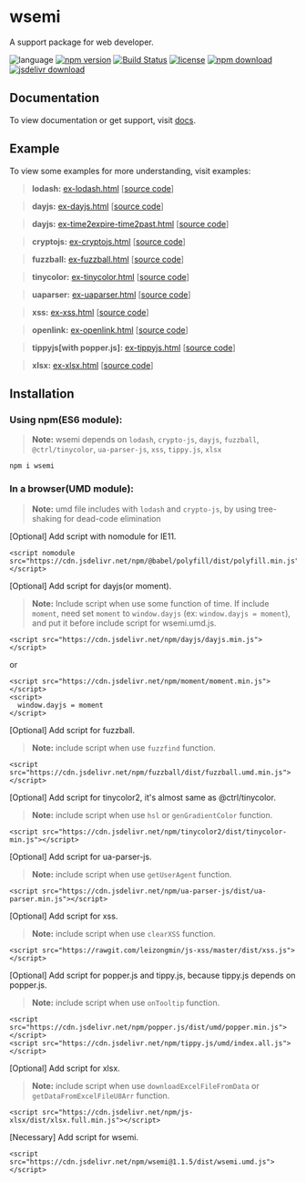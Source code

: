 # wsemi
A support package for web developer.

![language](https://img.shields.io/badge/language-JavaScript-orange.svg) [![npm version](http://img.shields.io/npm/v/wsemi.svg?style=flat)](https://npmjs.org/package/wsemi) [![Build Status](https://travis-ci.org/yuda-lyu/wsemi.svg?branch=master)](https://travis-ci.org/yuda-lyu/wsemi) [![license](https://img.shields.io/npm/l/wsemi.svg?style=flat)](https://npmjs.org/package/wsemi) [![npm download](https://img.shields.io/npm/dt/wsemi.svg)](https://npmjs.org/package/wsemi) [![jsdelivr download](https://data.jsdelivr.com/v1/package/npm/wsemi/badge)](https://www.jsdelivr.com/package/npm/wsemi)

## Documentation
To view documentation or get support, visit [docs](https://yuda-lyu.github.io/wsemi/wsemi.html).

## Example
To view some examples for more understanding, visit examples:
> **lodash:** [ex-lodash.html](https://yuda-lyu.github.io/wsemi/examples/ex-lodash.html) [[source code](https://github.com/yuda-lyu/wsemi/blob/master/docs/examples/ex-lodash.html)]

> **dayjs:** [ex-dayjs.html](https://yuda-lyu.github.io/wsemi/examples/ex-dayjs.html) [[source code](https://github.com/yuda-lyu/wsemi/blob/master/docs/examples/ex-dayjs.html)]

> **dayjs:** [ex-time2expire-time2past.html](https://yuda-lyu.github.io/wsemi/examples/ex-time2expire-time2past.html) [[source code](https://github.com/yuda-lyu/wsemi/blob/master/docs/examples/ex-time2expire-time2past.html)]

> **cryptojs:** [ex-cryptojs.html](https://yuda-lyu.github.io/wsemi/examples/ex-cryptojs.html) [[source code](https://github.com/yuda-lyu/wsemi/blob/master/docs/examples/ex-cryptojs.html)]

> **fuzzball:** [ex-fuzzball.html](https://yuda-lyu.github.io/wsemi/examples/ex-fuzzball.html) [[source code](https://github.com/yuda-lyu/wsemi/blob/master/docs/examples/ex-fuzzball.html)]

> **tinycolor:** [ex-tinycolor.html](https://yuda-lyu.github.io/wsemi/examples/ex-tinycolor.html) [[source code](https://github.com/yuda-lyu/wsemi/blob/master/docs/examples/ex-tinycolor.html)]

> **uaparser:** [ex-uaparser.html](https://yuda-lyu.github.io/wsemi/examples/ex-uaparser.html) [[source code](https://github.com/yuda-lyu/wsemi/blob/master/docs/examples/ex-uaparser.html)]

> **xss:** [ex-xss.html](https://yuda-lyu.github.io/wsemi/examples/ex-xss.html) [[source code](https://github.com/yuda-lyu/wsemi/blob/master/docs/examples/ex-xss.html)]

> **openlink:** [ex-openlink.html](https://yuda-lyu.github.io/wsemi/examples/ex-openlink.html) [[source code](https://github.com/yuda-lyu/wsemi/blob/master/docs/examples/ex-openlink.html)]

> **tippyjs[with popper.js]:** [ex-tippyjs.html](https://yuda-lyu.github.io/wsemi/examples/ex-tippyjs.html) [[source code](https://github.com/yuda-lyu/wsemi/blob/master/docs/examples/ex-tippyjs.html)]

> **xlsx:** [ex-xlsx.html](https://yuda-lyu.github.io/wsemi/examples/ex-xlsx.html) [[source code](https://github.com/yuda-lyu/wsemi/blob/master/docs/examples/ex-xlsx.html)]

## Installation
### Using npm(ES6 module):
> **Note:** wsemi depends on `lodash`, `crypto-js`, `dayjs`, `fuzzball`, `@ctrl/tinycolor`, `ua-parser-js`, `xss`, `tippy.js`, `xlsx`
```alias
npm i wsemi
```

### In a browser(UMD module):
> **Note:** umd file includes with `lodash` and `crypto-js`, by using tree-shaking for dead-code elimination

[Optional] Add script with nomodule for IE11.
```alias
<script nomodule src="https://cdn.jsdelivr.net/npm/@babel/polyfill/dist/polyfill.min.js"></script>
```
[Optional] Add script for dayjs(or moment).
> **Note:** Include script when use some function of time. If include `moment`, need set `moment` to `window.dayjs` (ex: `window.dayjs = moment`), and put it before include script for wsemi.umd.js.
```alias
<script src="https://cdn.jsdelivr.net/npm/dayjs/dayjs.min.js"></script>
```
or
```alias
<script src="https://cdn.jsdelivr.net/npm/moment/moment.min.js"></script>
<script>
  window.dayjs = moment
</script>
```
[Optional] Add script for fuzzball.
> **Note:** include script when use `fuzzfind` function.
```alias
<script src="https://cdn.jsdelivr.net/npm/fuzzball/dist/fuzzball.umd.min.js"></script>
```
[Optional] Add script for tinycolor2, it's almost same as @ctrl/tinycolor.
> **Note:** include script when use `hsl` or `genGradientColor` function.
```alias
<script src="https://cdn.jsdelivr.net/npm/tinycolor2/dist/tinycolor-min.js"></script>
```
[Optional] Add script for ua-parser-js.
> **Note:** include script when use `getUserAgent` function.
```alias
<script src="https://cdn.jsdelivr.net/npm/ua-parser-js/dist/ua-parser.min.js"></script>
```
[Optional] Add script for xss.
> **Note:** include script when use `clearXSS` function.
```alias
<script src="https://rawgit.com/leizongmin/js-xss/master/dist/xss.js"></script>
```
[Optional] Add script for popper.js and tippy.js, because tippy.js depends on popper.js.
> **Note:** include script when use `onTooltip` function.
```alias
<script src="https://cdn.jsdelivr.net/npm/popper.js/dist/umd/popper.min.js"></script>
<script src="https://cdn.jsdelivr.net/npm/tippy.js/umd/index.all.js"></script>
```
[Optional] Add script for xlsx.
> **Note:** include script when use `downloadExcelFileFromData` or `getDataFromExcelFileU8Arr` function.
```alias
<script src="https://cdn.jsdelivr.net/npm/js-xlsx/dist/xlsx.full.min.js"></script>
```
[Necessary] Add script for wsemi.
```alias
<script src="https://cdn.jsdelivr.net/npm/wsemi@1.1.5/dist/wsemi.umd.js"></script>
```
